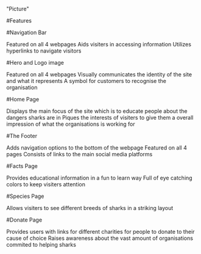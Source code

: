 "Picture"

#Features

#Navigation Bar

Featured on all 4 webpages
Aids visiters in accessing information
Utilizes hyperlinks to navigate visitors

#Hero and Logo image

Featured on all 4 webpages
Visually communicates the identity of the site and what it represents
A symbol for customers to recognise the organisation 

#Home Page

Displays the main focus of the site which is to educate people about the dangers sharks are in
Piques the interests of visiters to give them a overall impression of what the organisations is working for

#The Footer

Adds navigation options to the bottom of the webpage 
Featured on all 4 pages
Consists of links to the main social media platforms

#Facts Page

Provides educational information in a fun to learn way
Full of eye catching colors to keep visiters attention

#Species Page

Allows visiters to see different breeds of sharks in a striking layout

#Donate Page

Provides users with links for different charities for people to donate to their cause of choice 
Raises awareness about the vast amount of organisations commited to helping sharks